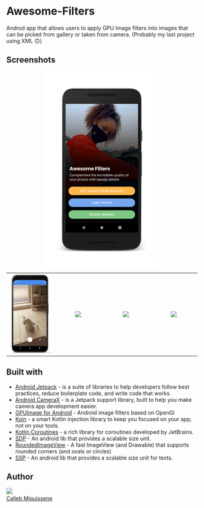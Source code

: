 # Awesome-Filters

Androd app that allows users to apply GPU Image filters into images that can be picked from gallery or taken from camera. (Probably my last project using XML 🙃)

## Screenshots

<p align="center">
  <img src="https://github.com/callebdev/Awesome-Filters/blob/main/screenshoots/Screenshot_1633877515_framed.png" width="300"><br>
</p>

<table width="100%">
  <tr>
    <th width="25%"><img src="https://github.com/callebdev/Awesome-Filters/blob/main/screenshoots/Screenshot_1633877493_framed.png"</th>
    <th width="25%"><img src="https://github.com/callebdev/Awesome-Filters/blob/main/screenshoots/Screenshot_1633881844_framed.png"</th>
    <th width="25%"><img src="https://github.com/callebdev/Awesome-Filters/blob/main/screenshoots/Screenshot_1633878158_framed.png"</th>
    <th width="25%"><img src="https://github.com/callebdev/Awesome-Filters/blob/main/screenshoots/Screenshot_1633878221_framed.png"</th>
  </tr>
</table>

## Built with
* [Android Jetpack](https://developer.android.com/jetpack) - is a suite of libraries to help developers follow best practices, reduce boilerplate code, and write code that works.
* [Android CameraX](https://developer.android.com/training/camerax) - is a Jetpack support library, built to help you make camera app development easier.
* [GPUImage for Android](https://github.com/cats-oss/android-gpuimage) - Android image filters based on OpenGl
* [Koin](https://insert-koin.io/) - a smart Kotlin injection library to keep you focused on your app, not on your tools.
* [Kotlin Coroutines](https://kotlinlang.org/docs/coroutines-guide.html) - a rich library for coroutines developed by JetBrains.
* [SDP](https://github.com/intuit/sdp) - An android lib that provides a scalable size unit.
* [RoundedImageView](https://github.com/vinc3m1/RoundedImageView) - A fast ImageView (and Drawable) that supports rounded corners (and ovals or circles) 
* [SSP](https://github.com/intuit/ssp) - An android lib that provides a scalable size unit for texts.

## Author
<img src="https://avatars0.githubusercontent.com/u/42087219?s=460&v=4" width="115"><br>
[Calleb Miquissene](https://github.com/callebdev)

